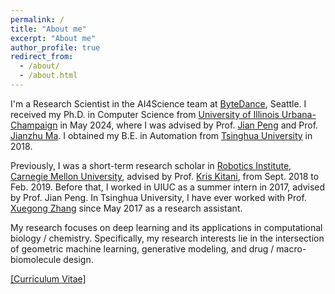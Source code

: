 ```yaml
---
permalink: /
title: "About me"
excerpt: "About me"
author_profile: true
redirect_from: 
  - /about/
  - /about.html
---
```


I'm a Research Scientist in the AI4Science team at [ByteDance](https://www.bytedance.com/en/), Seattle. I received my Ph.D. in Computer Science from [University of Illinois Urbana-Champaign](https://cs.illinois.edu/) in May 2024, where I was advised by Prof. [Jian Peng](https://jianpeng.web.engr.illinois.edu/) and Prof. [Jianzhu Ma](https://majianzhu.com/). I obtained my B.E. in Automation from [Tsinghua University](https://www.tsinghua.edu.cn/en/) in 2018. 

Previously, I was a short-term research scholar in [Robotics Institute](https://www.ri.cmu.edu/), [Carnegie Mellon University](https://www.cmu.edu/), 
advised by Prof. [Kris Kitani](http://www.cs.cmu.edu/~kkitani/), from Sept. 2018 to Feb. 2019. 
Before that, I worked in UIUC as a summer intern in 2017, advised by Prof. Jian Peng. 
In Tsinghua University, I have ever worked with Prof. [Xuegong Zhang](http://www.cssb.tsinghua.edu.cn/en/core-staff/item/142-2015-10-22-15-22-55) 
since May 2017 as a research assistant. 

My research focuses on deep learning and its applications in computational biology / chemistry. 
Specifically, my research interests lie in the intersection of geometric machine learning, generative modeling, and drug / macro-biomolecule design. 

[[Curriculum Vitae]](files/CV.pdf)